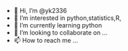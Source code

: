- 👋 Hi, I’m @yk2336
- 👀 I’m interested in python,statistics,R,
- 🌱 I’m currently learning python
- 💞️ I’m looking to collaborate on ...
- 📫 How to reach me ...

<!---
yk2336/yk2336 is a ✨ special ✨ repository because its `README.md` (this file) appears on your GitHub profile.
You can click the Preview link to take a look at your changes.
--->
